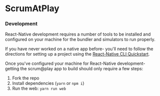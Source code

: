# ScrumAtPlay

### Development

React-Native development requires a number of tools to be installed and configured on your machine for the bundler and simulators to run properly.

If you have never worked on a native app before- you'll need to follow the directions for setting up a project using the [React-Native CLI Quickstart](https://facebook.github.io/react-native/docs/getting-started.html#installing-dependencies).

Once you've configured your machine for React-Native development- getting the scrum@play app to build should only require a few steps:

1.  Fork the repo
1.  Install dependencies (`yarn` or `npm i`)
1.  Run the web: `yarn run web`
